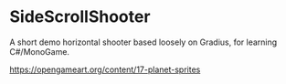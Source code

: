 # SideScrollShooter
<p>A short demo horizontal shooter based loosely on Gradius, for learning C#/MonoGame.</p>

https://opengameart.org/content/17-planet-sprites